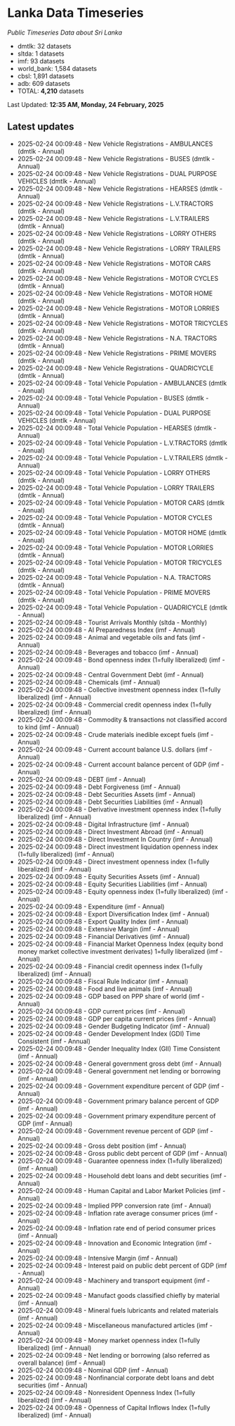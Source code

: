 # Lanka Data Timeseries
*Public Timeseries Data about Sri Lanka*

* dmtlk: 32 datasets
* sltda: 1 datasets
* imf: 93 datasets
* world_bank: 1,584 datasets
* cbsl: 1,891 datasets
* adb: 609 datasets
* TOTAL: **4,210** datasets

Last Updated: **12:35 AM, Monday, 24 February, 2025**

## Latest updates

* 2025-02-24 00:09:48 - New Vehicle Registrations - AMBULANCES (dmtlk - Annual)
* 2025-02-24 00:09:48 - New Vehicle Registrations - BUSES (dmtlk - Annual)
* 2025-02-24 00:09:48 - New Vehicle Registrations - DUAL PURPOSE VEHICLES (dmtlk - Annual)
* 2025-02-24 00:09:48 - New Vehicle Registrations - HEARSES (dmtlk - Annual)
* 2025-02-24 00:09:48 - New Vehicle Registrations - L.V.TRACTORS (dmtlk - Annual)
* 2025-02-24 00:09:48 - New Vehicle Registrations - L.V.TRAILERS (dmtlk - Annual)
* 2025-02-24 00:09:48 - New Vehicle Registrations - LORRY OTHERS (dmtlk - Annual)
* 2025-02-24 00:09:48 - New Vehicle Registrations - LORRY TRAILERS (dmtlk - Annual)
* 2025-02-24 00:09:48 - New Vehicle Registrations - MOTOR CARS (dmtlk - Annual)
* 2025-02-24 00:09:48 - New Vehicle Registrations - MOTOR CYCLES (dmtlk - Annual)
* 2025-02-24 00:09:48 - New Vehicle Registrations - MOTOR HOME (dmtlk - Annual)
* 2025-02-24 00:09:48 - New Vehicle Registrations - MOTOR LORRIES (dmtlk - Annual)
* 2025-02-24 00:09:48 - New Vehicle Registrations - MOTOR TRICYCLES (dmtlk - Annual)
* 2025-02-24 00:09:48 - New Vehicle Registrations - N.A. TRACTORS (dmtlk - Annual)
* 2025-02-24 00:09:48 - New Vehicle Registrations - PRIME MOVERS (dmtlk - Annual)
* 2025-02-24 00:09:48 - New Vehicle Registrations - QUADRICYCLE (dmtlk - Annual)
* 2025-02-24 00:09:48 - Total Vehicle Population - AMBULANCES (dmtlk - Annual)
* 2025-02-24 00:09:48 - Total Vehicle Population - BUSES (dmtlk - Annual)
* 2025-02-24 00:09:48 - Total Vehicle Population - DUAL PURPOSE VEHICLES (dmtlk - Annual)
* 2025-02-24 00:09:48 - Total Vehicle Population - HEARSES (dmtlk - Annual)
* 2025-02-24 00:09:48 - Total Vehicle Population - L.V.TRACTORS (dmtlk - Annual)
* 2025-02-24 00:09:48 - Total Vehicle Population - L.V.TRAILERS (dmtlk - Annual)
* 2025-02-24 00:09:48 - Total Vehicle Population - LORRY OTHERS (dmtlk - Annual)
* 2025-02-24 00:09:48 - Total Vehicle Population - LORRY TRAILERS (dmtlk - Annual)
* 2025-02-24 00:09:48 - Total Vehicle Population - MOTOR CARS (dmtlk - Annual)
* 2025-02-24 00:09:48 - Total Vehicle Population - MOTOR CYCLES (dmtlk - Annual)
* 2025-02-24 00:09:48 - Total Vehicle Population - MOTOR HOME (dmtlk - Annual)
* 2025-02-24 00:09:48 - Total Vehicle Population - MOTOR LORRIES (dmtlk - Annual)
* 2025-02-24 00:09:48 - Total Vehicle Population - MOTOR TRICYCLES (dmtlk - Annual)
* 2025-02-24 00:09:48 - Total Vehicle Population - N.A. TRACTORS (dmtlk - Annual)
* 2025-02-24 00:09:48 - Total Vehicle Population - PRIME MOVERS (dmtlk - Annual)
* 2025-02-24 00:09:48 - Total Vehicle Population - QUADRICYCLE (dmtlk - Annual)
* 2025-02-24 00:09:48 - Tourist Arrivals Monthly (sltda - Monthly)
* 2025-02-24 00:09:48 - AI Preparedness Index (imf - Annual)
* 2025-02-24 00:09:48 - Animal and vegetable oils and fats (imf - Annual)
* 2025-02-24 00:09:48 - Beverages and tobacco (imf - Annual)
* 2025-02-24 00:09:48 - Bond openness index (1=fully liberalized) (imf - Annual)
* 2025-02-24 00:09:48 - Central Government Debt (imf - Annual)
* 2025-02-24 00:09:48 - Chemicals (imf - Annual)
* 2025-02-24 00:09:48 - Collective investment openness index (1=fully liberalized) (imf - Annual)
* 2025-02-24 00:09:48 - Commercial credit openness index (1=fully liberalized) (imf - Annual)
* 2025-02-24 00:09:48 - Commodity & transactions not classified accord to kind (imf - Annual)
* 2025-02-24 00:09:48 - Crude materials inedible except fuels (imf - Annual)
* 2025-02-24 00:09:48 - Current account balance U.S. dollars (imf - Annual)
* 2025-02-24 00:09:48 - Current account balance percent of GDP (imf - Annual)
* 2025-02-24 00:09:48 - DEBT (imf - Annual)
* 2025-02-24 00:09:48 - Debt Forgiveness (imf - Annual)
* 2025-02-24 00:09:48 - Debt Securities Assets (imf - Annual)
* 2025-02-24 00:09:48 - Debt Securities Liabilities (imf - Annual)
* 2025-02-24 00:09:48 - Derivative investment openness index (1=fully liberalized) (imf - Annual)
* 2025-02-24 00:09:48 - Digital Infrastructure (imf - Annual)
* 2025-02-24 00:09:48 - Direct Investment Abroad (imf - Annual)
* 2025-02-24 00:09:48 - Direct Investment In Country (imf - Annual)
* 2025-02-24 00:09:48 - Direct investment liquidation openness index (1=fully liberalized) (imf - Annual)
* 2025-02-24 00:09:48 - Direct investment openness index (1=fully liberalized) (imf - Annual)
* 2025-02-24 00:09:48 - Equity Securities Assets (imf - Annual)
* 2025-02-24 00:09:48 - Equity Securities Liabilities (imf - Annual)
* 2025-02-24 00:09:48 - Equity openness index (1=fully liberalized) (imf - Annual)
* 2025-02-24 00:09:48 - Expenditure (imf - Annual)
* 2025-02-24 00:09:48 - Export Diversification Index (imf - Annual)
* 2025-02-24 00:09:48 - Export Quality Index (imf - Annual)
* 2025-02-24 00:09:48 - Extensive Margin (imf - Annual)
* 2025-02-24 00:09:48 - Financial Derivatives (imf - Annual)
* 2025-02-24 00:09:48 - Financial Market Openness Index (equity bond money market collective investment derivates) 1=fully liberalized (imf - Annual)
* 2025-02-24 00:09:48 - Financial credit openness index (1=fully liberalized) (imf - Annual)
* 2025-02-24 00:09:48 - Fiscal Rule Indicator (imf - Annual)
* 2025-02-24 00:09:48 - Food and live animals (imf - Annual)
* 2025-02-24 00:09:48 - GDP based on PPP share of world (imf - Annual)
* 2025-02-24 00:09:48 - GDP current prices (imf - Annual)
* 2025-02-24 00:09:48 - GDP per capita current prices (imf - Annual)
* 2025-02-24 00:09:48 - Gender Budgeting Indicator (imf - Annual)
* 2025-02-24 00:09:48 - Gender Development Index (GDI) Time Consistent (imf - Annual)
* 2025-02-24 00:09:48 - Gender Inequality Index (GII) Time Consistent (imf - Annual)
* 2025-02-24 00:09:48 - General government gross debt (imf - Annual)
* 2025-02-24 00:09:48 - General government net lending or borrowing (imf - Annual)
* 2025-02-24 00:09:48 - Government expenditure percent of GDP (imf - Annual)
* 2025-02-24 00:09:48 - Government primary balance percent of GDP (imf - Annual)
* 2025-02-24 00:09:48 - Government primary expenditure percent of GDP (imf - Annual)
* 2025-02-24 00:09:48 - Government revenue percent of GDP (imf - Annual)
* 2025-02-24 00:09:48 - Gross debt position (imf - Annual)
* 2025-02-24 00:09:48 - Gross public debt percent of GDP (imf - Annual)
* 2025-02-24 00:09:48 - Guarantee openness index (1=fully liberalized) (imf - Annual)
* 2025-02-24 00:09:48 - Household debt loans and debt securities (imf - Annual)
* 2025-02-24 00:09:48 - Human Capital and Labor Market Policies (imf - Annual)
* 2025-02-24 00:09:48 - Implied PPP conversion rate (imf - Annual)
* 2025-02-24 00:09:48 - Inflation rate average consumer prices (imf - Annual)
* 2025-02-24 00:09:48 - Inflation rate end of period consumer prices (imf - Annual)
* 2025-02-24 00:09:48 - Innovation and Economic Integration (imf - Annual)
* 2025-02-24 00:09:48 - Intensive Margin (imf - Annual)
* 2025-02-24 00:09:48 - Interest paid on public debt percent of GDP (imf - Annual)
* 2025-02-24 00:09:48 - Machinery and transport equipment (imf - Annual)
* 2025-02-24 00:09:48 - Manufact goods classified chiefly by material (imf - Annual)
* 2025-02-24 00:09:48 - Mineral fuels lubricants and related materials (imf - Annual)
* 2025-02-24 00:09:48 - Miscellaneous manufactured articles (imf - Annual)
* 2025-02-24 00:09:48 - Money market openness index (1=fully liberalized) (imf - Annual)
* 2025-02-24 00:09:48 - Net lending or borrowing (also referred as overall balance) (imf - Annual)
* 2025-02-24 00:09:48 - Nominal GDP (imf - Annual)
* 2025-02-24 00:09:48 - Nonfinancial corporate debt loans and debt securities (imf - Annual)
* 2025-02-24 00:09:48 - Nonresident Openness Index (1=fully liberalized) (imf - Annual)
* 2025-02-24 00:09:48 - Openness of Capital Inflows Index (1=fully liberalized) (imf - Annual)